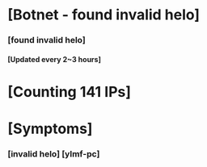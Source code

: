 # [Botnet - found invalid helo]
### [found invalid helo]
#### [Updated every 2~3 hours]

# [Counting 141 IPs]

# [Symptoms] 
###   [invalid helo] [ylmf-pc]
